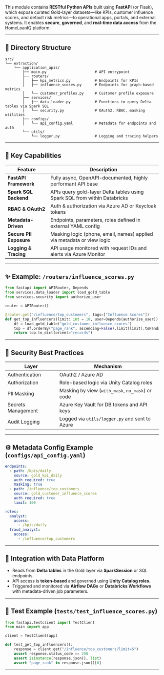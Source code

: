 
This module contains **RESTful Python APIs** built using **FastAPI** (or Flask), which expose curated Gold-layer datasets—like KPIs, customer influence scores, and default risk metrics—to operational apps, portals, and external systems. It enables **secure**, **governed**, and **real-time data access** from the HomeLoanIQ platform.

---

## 📁 Directory Structure

```plaintext
src/
└── extraction/
    └── application_apis/
        ├── main.py                      # API entrypoint
        ├── routers/
        │   ├── kpi_metrics.py           # Endpoints for KPIs
        │   ├── influence_scores.py      # Endpoints for graph-based metrics
        │   └── customer_profiles.py     # Customer profile exposure
        ├── services/
        │   ├── data_loader.py           # Functions to query Delta tables via Spark SQL
        │   └── security.py              # OAuth2, RBAC, masking utilities
        ├── configs/
        │   └── api_config.yaml          # Metadata for endpoints and auth
        └── utils/
            └── logger.py                # Logging and tracing helpers
```

---

## 🚀 Key Capabilities

| Feature                 | Description                                                               |
| ----------------------- | ------------------------------------------------------------------------- |
| **FastAPI Framework**   | Fully async, OpenAPI-documented, highly performant API base               |
| **Spark SQL Backend**   | APIs query gold-layer Delta tables using Spark SQL from within Databricks |
| **RBAC & OAuth2**       | Auth & authorization via Azure AD or Keycloak tokens                      |
| **Metadata-Driven**     | Endpoints, parameters, roles defined in external YAML config              |
| **Secure PII Exposure** | Masking logic (phone, email, names) applied via metadata or view logic    |
| **Logging & Tracing**   | API usage monitored with request IDs and alerts via Azure Monitor         |

---

## ✨ Example: `/routers/influence_scores.py`

```python
from fastapi import APIRouter, Depends
from services.data_loader import load_gold_table
from services.security import authorize_user

router = APIRouter()

@router.get("/influence/top_customers", tags=["Influence Scores"])
def get_top_influencers(limit: int = 10, user=Depends(authorize_user)):
    df = load_gold_table("gold_customer_influence_scores")
    top = df.orderBy("page_rank", ascending=False).limit(limit).toPandas()
    return top.to_dict(orient="records")
```

---

## 🔐 Security Best Practices

| Layer              | Mechanism                                        |
| ------------------ | ------------------------------------------------ |
| Authentication     | OAuth2 / Azure AD                                |
| Authorization      | Role-based logic via Unity Catalog roles         |
| PII Masking        | Masking by view (`with_mask`, `no_mask`) or code |
| Secrets Management | Azure Key Vault for DB tokens and API keys       |
| Audit Logging      | Logged via `utils/logger.py` and sent to Azure   |

---

## ⚙️ Metadata Config Example (`configs/api_config.yaml`)

```yaml
endpoints:
  - path: /kpis/daily
    source: gold_kpi_daily
    auth_required: true
    masking: true
  - path: /influence/top_customers
    source: gold_customer_influence_scores
    auth_required: true
    limit: 100

roles:
  analyst:
    access:
      - /kpis/daily
  fraud_analyst:
    access:
      - /influence/top_customers
```

---

## 🔁 Integration with Data Platform

* Reads from **Delta tables** in the Gold layer via **SparkSession** or SQL endpoints.
* API access is **token-based** and governed using **Unity Catalog roles**.
* Triggered and monitored via **Airflow DAGs** or **Databricks Workflows** with metadata-driven job parameters.

---

## 🧪 Test Example (`tests/test_influence_scores.py`)

```python
from fastapi.testclient import TestClient
from main import app

client = TestClient(app)

def test_get_top_influencers():
    response = client.get("/influence/top_customers?limit=5")
    assert response.status_code == 200
    assert isinstance(response.json(), list)
    assert "page_rank" in response.json()[0]
```

---

